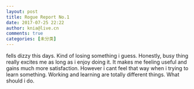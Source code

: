 ```yaml
---
layout: post
title: Rogue Report No.1
date: 2017-07-25 22:22
author: knia@live.cn
comments: true
categories: [未分类]
---
```

fells dizzy this days. Kind of losing something i guess. Honestly, busy thing really excites me as long as i enjoy doing it. It makes me feeling useful and gains much more satisfaction. However i cant feel that way when i trying to learn something. Working and learning are totally different things. What should i do.
